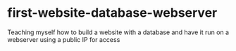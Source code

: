 # first-website-database-webserver
Teaching myself how to build a website with a database and have it run on a webserver using a public IP for access
